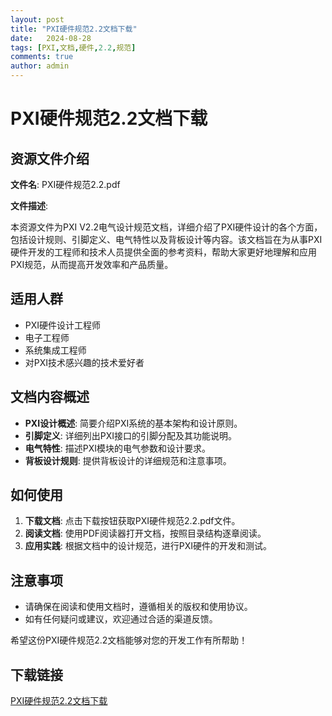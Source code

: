 ```yaml
---
layout: post
title: "PXI硬件规范2.2文档下载"
date:   2024-08-28
tags: [PXI,文档,硬件,2.2,规范]
comments: true
author: admin
---
```

# PXI硬件规范2.2文档下载

## 资源文件介绍

**文件名**: PXI硬件规范2.2.pdf

**文件描述**: 

本资源文件为PXI V2.2电气设计规范文档，详细介绍了PXI硬件设计的各个方面，包括设计规则、引脚定义、电气特性以及背板设计等内容。该文档旨在为从事PXI硬件开发的工程师和技术人员提供全面的参考资料，帮助大家更好地理解和应用PXI规范，从而提高开发效率和产品质量。

## 适用人群

- PXI硬件设计工程师
- 电子工程师
- 系统集成工程师
- 对PXI技术感兴趣的技术爱好者

## 文档内容概述

- **PXI设计概述**: 简要介绍PXI系统的基本架构和设计原则。
- **引脚定义**: 详细列出PXI接口的引脚分配及其功能说明。
- **电气特性**: 描述PXI模块的电气参数和设计要求。
- **背板设计规则**: 提供背板设计的详细规范和注意事项。

## 如何使用

1. **下载文档**: 点击下载按钮获取PXI硬件规范2.2.pdf文件。
2. **阅读文档**: 使用PDF阅读器打开文档，按照目录结构逐章阅读。
3. **应用实践**: 根据文档中的设计规范，进行PXI硬件的开发和测试。

## 注意事项

- 请确保在阅读和使用文档时，遵循相关的版权和使用协议。
- 如有任何疑问或建议，欢迎通过合适的渠道反馈。

希望这份PXI硬件规范2.2文档能够对您的开发工作有所帮助！

## 下载链接

[PXI硬件规范2.2文档下载](https://pan.quark.cn/s/cb77b010203a)